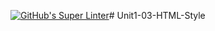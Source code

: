 [![GitHub's Super Linter](https://github.com/ICS20-Programming-MarcusW/Unit1-03-HTML-Style/workflows/GitHub's%20Super%20Linter/badge.svg)](https://github.com/ICS20-Programming-MarcusW/Unit1-03-HTML-Style/actions)# Unit1-03-HTML-Style